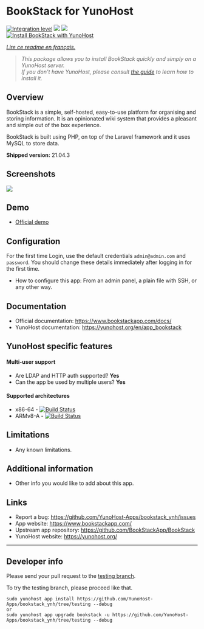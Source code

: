 # BookStack for YunoHost

[![Integration level](https://dash.yunohost.org/integration/bookstack.svg)](https://dash.yunohost.org/appci/app/bookstack) ![](https://ci-apps.yunohost.org/ci/badges/bookstack.status.svg) ![](https://ci-apps.yunohost.org/ci/badges/bookstack.maintain.svg)  
[![Install BookStack with YunoHost](https://install-app.yunohost.org/install-with-yunohost.svg)](https://install-app.yunohost.org/?app=bookstack)

*[Lire ce readme en français.](./README_fr.md)*

> *This package allows you to install BookStack quickly and simply on a YunoHost server.  
If you don't have YunoHost, please consult [the guide](https://yunohost.org/#/install) to learn how to install it.*

## Overview
BookStack is a simple, self-hosted, easy-to-use platform for organising and storing information. It is an opinionated wiki system that provides a pleasant and simple out of the box experience.

BookStack is built using PHP, on top of the Laravel framework and it uses MySQL to store data.

**Shipped version:** 21.04.3

## Screenshots

![](https://www.bookstackapp.com/images/bookstack-hero-screenshot.jpg)

## Demo

* [Official demo](https://demo.bookstackapp.com/)

## Configuration

For the first time Login, use the default credentials `admin@admin.com` and `password`. You should change these details immediately after logging in for the first time.

* How to configure this app: From an admin panel, a plain file with SSH, or any other way.

## Documentation

 * Official documentation: https://www.bookstackapp.com/docs/
 * YunoHost documentation: https://yunohost.org/en/app_bookstack

## YunoHost specific features

#### Multi-user support

 * Are LDAP and HTTP auth supported? **Yes**
 * Can the app be used by multiple users? **Yes**

#### Supported architectures

* x86-64 - [![Build Status](https://ci-apps.yunohost.org/ci/logs/bookstack.svg)](https://ci-apps.yunohost.org/ci/apps/bookstack/)
* ARMv8-A - [![Build Status](https://ci-apps-arm.yunohost.org/ci/logs/bookstack.svg)](https://ci-apps-arm.yunohost.org/ci/apps/bookstack/)

## Limitations

* Any known limitations.

## Additional information

* Other info you would like to add about this app.

## Links

 * Report a bug: https://github.com/YunoHost-Apps/bookstack_ynh/issues
 * App website: https://www.bookstackapp.com/
 * Upstream app repository: https://github.com/BookStackApp/BookStack
 * YunoHost website: https://yunohost.org/

---

## Developer info

Please send your pull request to the [testing branch](https://github.com/YunoHost-Apps/bookstack_ynh/tree/testing).

To try the testing branch, please proceed like that.
```
sudo yunohost app install https://github.com/YunoHost-Apps/bookstack_ynh/tree/testing --debug
or
sudo yunohost app upgrade bookstack -u https://github.com/YunoHost-Apps/bookstack_ynh/tree/testing --debug
```
